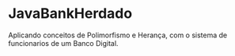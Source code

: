 # JavaBankHerdado

Aplicando conceitos de Polimorfismo e Herança, com o sistema de funcionarios de um Banco Digital.
